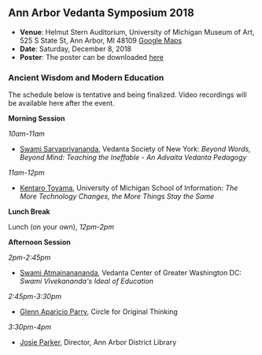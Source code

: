## Ann Arbor Vedanta Symposium 2018

* **Venue**: Helmut Stern Auditorium, University of Michigan Museum of Art, 525 S State St, Ann Arbor, MI 48109 [Google Maps](https://goo.gl/maps/V5kMxjVzjkn)
* **Date**: Saturday, December 8, 2018
* **Poster**: The poster can be downloaded [here](2018_files/A2VS2018.jpg)

### Ancient Wisdom and Modern Education

The schedule below is tentative and being finalized. Video recordings will be available here after the event.

**Morning Session**

_10am-11am_

- [Swami Sarvapriyananda](http://www.vedantany.org/resident-swamis/), Vedanta Society of New York: _Beyond Words, Beyond Mind: Teaching the Ineffable - An Advaita Vedanta Pedagogy_

_11am-12pm_

- [Kentaro Toyama](http://www.kentarotoyama.org/), University of Michigan School of Information: _The More Technology Changes, the More Things Stay the Same_

**Lunch Break**

Lunch (on your own), _12pm-2pm_

**Afternoon Session**

_2pm-2:45pm_

- [Swami Atmajnanananda](http://vedantanc.org/swami-atmajnanananda), Vedanta Center of Greater Washington DC: _Swami Vivekananda's Ideal of Education_

_2:45pm-3:30pm_

- [Glenn Aparicio Parry](https://originalthinking.us/glenn-aparicio-parry/), Circle for Original Thinking

_3:30pm-4pm_

- [Josie Parker](https://aadl.org/aadl_josieparker04), Director, Ann Arbor District Library
